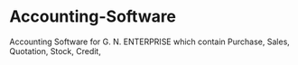 # Accounting-Software
Accounting Software for G. N. ENTERPRISE  which contain Purchase, Sales, Quotation, Stock, Credit, 
